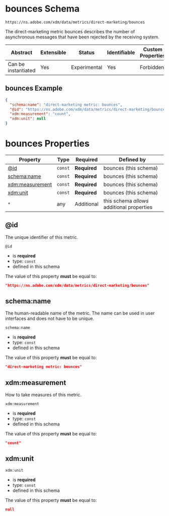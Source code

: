 
# bounces Schema

```
https://ns.adobe.com/xdm/data/metrics/direct-marketing/bounces
```

The direct-marketing metric bounces describes the number of asynchronous messages that have been rejected by the receiving system.

| Abstract | Extensible | Status | Identifiable | Custom Properties | Additional Properties | Defined In |
|----------|------------|--------|--------------|-------------------|-----------------------|------------|
| Can be instantiated | Yes | Experimental | Yes | Forbidden | Permitted | [data/bounces.schema.json](data/bounces.schema.json) |

## bounces Example
```json
{
  "schema:name": "direct-marketing metric: bounces",
  "@id": "https://ns.adobe.com/xdm/data/metrics/direct-marketing/bounces",
  "xdm:measurement": "count",
  "xdm:unit": null
}
```

# bounces Properties

| Property | Type | Required | Defined by |
|----------|------|----------|------------|
| [@id](#id) | `const` | **Required** | bounces (this schema) |
| [schema:name](#schemaname) | `const` | **Required** | bounces (this schema) |
| [xdm:measurement](#xdmmeasurement) | `const` | **Required** | bounces (this schema) |
| [xdm:unit](#xdmunit) | `const` | **Required** | bounces (this schema) |
| `*` | any | Additional | this schema *allows* additional properties |

## @id

The unique identifier of this metric.

`@id`
* is **required**
* type: `const`
* defined in this schema

The value of this property **must** be equal to:

```json
"https://ns.adobe.com/xdm/data/metrics/direct-marketing/bounces"
```





## schema:name

The human-readable name of the metric. The name can be used in user interfaces and does not have to be unique.

`schema:name`
* is **required**
* type: `const`
* defined in this schema

The value of this property **must** be equal to:

```json
"direct-marketing metric: bounces"
```





## xdm:measurement

How to take measures of this metric.

`xdm:measurement`
* is **required**
* type: `const`
* defined in this schema

The value of this property **must** be equal to:

```json
"count"
```





## xdm:unit


`xdm:unit`
* is **required**
* type: `const`
* defined in this schema

The value of this property **must** be equal to:

```json
null
```





